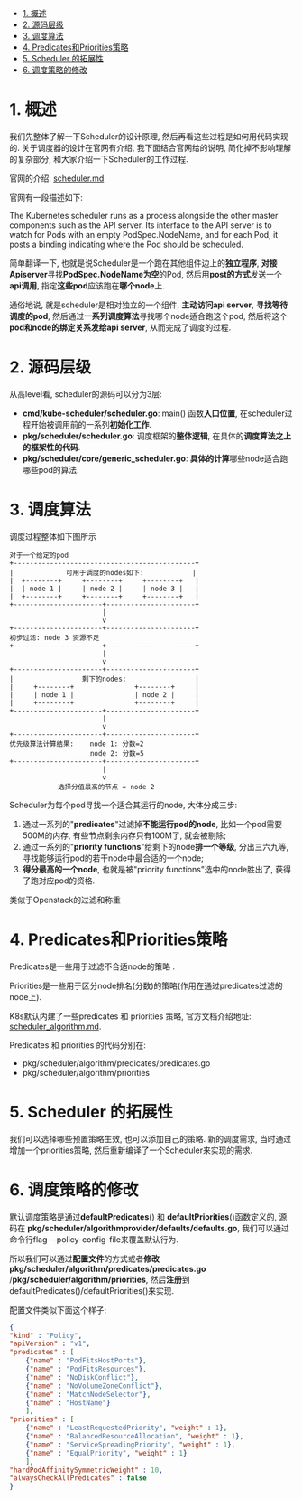
<!-- @import "[TOC]" {cmd="toc" depthFrom=1 depthTo=6 orderedList=false} -->

<!-- code_chunk_output -->

- [1. 概述](#1-概述)
- [2. 源码层级](#2-源码层级)
- [3. 调度算法](#3-调度算法)
- [4. Predicates和Priorities策略](#4-predicates和priorities策略)
- [5. Scheduler 的拓展性](#5-scheduler-的拓展性)
- [6. 调度策略的修改](#6-调度策略的修改)

<!-- /code_chunk_output -->

# 1. 概述

我们先整体了解一下Scheduler的设计原理, 然后再看这些过程是如何用代码实现的. 关于调度器的设计在官网有介绍, 我下面结合官网给的说明, 简化掉不影响理解的复杂部分, 和大家介绍一下Scheduler的工作过程. 

官网的介绍: [scheduler.md](https://github.com/kubernetes/community/blob/master/contributors/devel/sig-scheduling/scheduler.md)

官网有一段描述如下: 

The Kubernetes scheduler runs as a process alongside the other master components such as the API server. Its interface to the API server is to watch for Pods with an empty PodSpec.NodeName, and for each Pod, it posts a binding indicating where the Pod should be scheduled.

简单翻译一下, 也就是说Scheduler是一个跑在其他组件边上的**独立程序**, **对接Apiserver**寻找**PodSpec.NodeName为空**的Pod, 然后用**post的方式**发送一个**api调用**, 指定**这些pod**应该跑在**哪个node**上. 

通俗地说, 就是scheduler是相对独立的一个组件, **主动访问api server**, **寻找等待调度的pod**, 然后通过**一系列调度算法**寻找哪个node适合跑这个pod, 然后将这个**pod和node的绑定关系发给api server**, 从而完成了调度的过程. 

# 2. 源码层级

从高level看, scheduler的源码可以分为3层: 

* **cmd/kube\-scheduler/scheduler.go**: main() 函数**入口位置**, 在scheduler过程开始被调用前的一系列**初始化工作**. 
* **pkg/scheduler/scheduler.go**: 调度框架的**整体逻辑**, 在具体的**调度算法之上的框架性的代码**. 
* **pkg/scheduler/core/generic\_scheduler.go**: **具体的计算**哪些node适合跑哪些pod的算法. 

# 3. 调度算法

调度过程整体如下图所示

```
对于一个给定的pod
+---------------------------------------------+
|             可用于调度的nodes如下:            |
|  +--------+     +--------+     +--------+   |
|  | node 1 |     | node 2 |     | node 3 |   |
|  +--------+     +--------+     +--------+   |
+----------------------+----------------------+
                       |
                       v
+----------------------+----------------------+
初步过滤: node 3 资源不足
+----------------------+----------------------+
                       |
                       v
+----------------------+----------------------+
|                 剩下的nodes:                 |
|     +--------+               +--------+     |
|     | node 1 |               | node 2 |     |
|     +--------+               +--------+     |
+----------------------+----------------------+
                       |
                       v
+----------------------+----------------------+
优先级算法计算结果:    node 1: 分数=2
                    node 2: 分数=5
+----------------------+----------------------+
                       |
                       v
            选择分值最高的节点 = node 2
```

Scheduler为每个pod寻找一个适合其运行的node, 大体分成三步: 

1. 通过一系列的"**predicates**"过滤掉**不能运行pod的node**, 比如一个pod需要500M的内存, 有些节点剩余内存只有100M了, 就会被剔除; 
2. 通过一系列的"**priority functions**"给剩下的node**排一个等级**, 分出三六九等, 寻找能够运行pod的若干node中最合适的一个node; 
3. **得分最高的一个node**, 也就是被"priority functions"选中的node胜出了, 获得了跑对应pod的资格. 

类似于Openstack的过滤和称重

# 4. Predicates和Priorities策略

Predicates是一些用于过滤不合适node的策略 . 

Priorities是一些用于区分node排名(分数)的策略(作用在通过predicates过滤的node上). 

K8s默认内建了一些predicates 和 priorities 策略, 官方文档介绍地址:  [scheduler_algorithm.md](https://github.com/kubernetes/community/blob/master/contributors/devel/sig-scheduling/scheduler_algorithm.md). 

Predicates 和 priorities 的代码分别在: 

* pkg/scheduler/algorithm/predicates/predicates.go
* pkg/scheduler/algorithm/priorities

# 5. Scheduler 的拓展性

我们可以选择哪些预置策略生效, 也可以添加自己的策略. 新的调度需求, 当时通过增加一个priorities策略, 然后重新编译了一个Scheduler来实现的需求. 

# 6. 调度策略的修改

默认调度策略是通过**defaultPredicates**() 和 **defaultPriorities**()函数定义的, 源码在 **pkg/scheduler/algorithmprovider/defaults/defaults.go**, 我们可以通过命令行flag \-\-policy\-config\-file来覆盖默认行为. 

所以我们可以通过**配置文件**的方式或者**修改pkg/scheduler/algorithm/predicates/predicates.go** /**pkg/scheduler/algorithm/priorities**, 然后**注册**到defaultPredicates()/defaultPriorities()来实现. 

配置文件类似下面这个样子: 

```json
{
"kind" : "Policy",
"apiVersion" : "v1",
"predicates" : [
    {"name" : "PodFitsHostPorts"},
    {"name" : "PodFitsResources"},
    {"name" : "NoDiskConflict"},
    {"name" : "NoVolumeZoneConflict"},
    {"name" : "MatchNodeSelector"},
    {"name" : "HostName"}
    ],
"priorities" : [
    {"name" : "LeastRequestedPriority", "weight" : 1},
    {"name" : "BalancedResourceAllocation", "weight" : 1},
    {"name" : "ServiceSpreadingPriority", "weight" : 1},
    {"name" : "EqualPriority", "weight" : 1}
    ],
"hardPodAffinitySymmetricWeight" : 10,
"alwaysCheckAllPredicates" : false
}
```